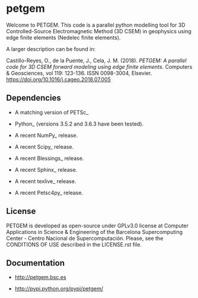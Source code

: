 # petgem
Welcome to PETGEM. This code is a parallel python modelling tool for 3D Controlled-Source Electromagnetic Method (3D CSEM) in geophysics using
edge finite elements (Nedelec finite elements).

A larger description can be found in:

Castillo-Reyes, O., de la Puente, J., Cela, J. M. (2018). *PETGEM: A parallel code for 3D CSEM forward modeling using edge finite elements*. Computers & Geosciences, vol 119: 123-136. ISSN 0098-3004,  Elsevier. https://doi.org/10.1016/j.cageo.2018.07.005


Dependencies
------------

-  A matching version of PETSc\_

-  Python\_ (versions 3.5.2 and 3.6.3 have been tested).

-  A recent NumPy\_ release.

-  A recent Scipy\_ release.

- A recent Blessings\_ release.

- A recent Sphinx\_ release.

- A recent texlive\_ release.

- A recent Petsc4py\_ release.


License
-------

PETGEM is developed as open-source under GPLv3.0 license at Computer Applications in Science & Engineering of the Barcelona Supercomputing
Center - Centro Nacional de Supercomputación. Please, see the CONDITIONS OF USE described in the LICENSE.rst file.


Documentation
-------------

-  http://petgem.bsc.es

-  http://pypi.python.org/pypi/petgem/
